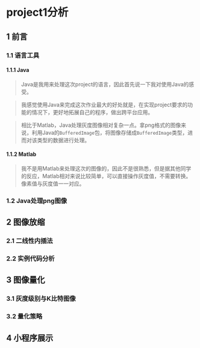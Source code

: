 # project1分析

## 1 前言

### 1.1 语言工具

#### 1.1.1 Java

> Java是我用来处理这次project的语言，因此首先说一下我对使用Java的感受。

> 我感觉使用Java来完成这次作业最大的好处就是，在实现project要求的功能的情况下，更好地拓展自己的程序，做出跨平台应用。

> 相比于Matlab，Java处理灰度图像相对复杂一点。拿png格式的图像来说，利用Java的`BufferedImage`包，将图像存储成`BufferedImage`类型，进而对该类型的数据进行处理。

#### 1.1.2 Matlab

> 我不是用Matlab来处理这次的图像的，因此不是很熟悉，但是据其他同学的反应，Matlab相对来说比较简单，可以直接操作灰度值，不需要转换。像素值与灰度值一一对应。

### 1.2 Java处理png图像



## 2 图像放缩

### 2.1 二线性内插法

### 2.2 实例代码分析

## 3 图像量化

### 3.1 灰度级别与K比特图像

### 3.2 量化策略

## 4 小程序展示